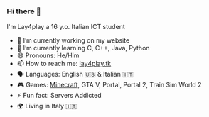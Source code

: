 ### Hi there 👋
I'm Lay4play a 16 y.o. Italian ICT student
- 🔭 I’m currently working on my website
- 🌱 I’m currently learning C, C++, Java, Python
- 😄 Pronouns: He/Him
- 📫 How to reach me: [lay4play.tk](https://lay4play.tk)
- 🗣️ Languages: English 🇺🇸 & Italian 🇮🇹
- 🎮 Games:  [Minecraft](https://mappa.lay4play.tk), GTA V, Portal, Portal 2, Train Sim World 2 
- ⚡ Fun fact: Servers Addicted
- 🌍 Living in Italy 🇮🇹


<!--
**lay4play/lay4play** is a ✨ _special_ ✨ repository because its `README.md` (this file) appears on your GitHub profile.

Here are some ideas to get you started:

- 🔭 I’m currently working on ...
- 🌱 I’m currently learning ...
- 👯 I’m looking to collaborate on ...
- 🤔 I’m looking for help with ...
- 💬 Ask me about ...
- 📫 How to reach me: ...
- 😄 Pronouns: ...
- ⚡ Fun fact: ...
-->
